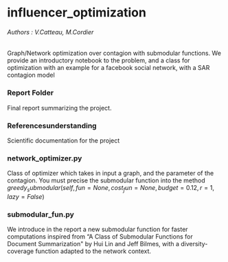 # influencer_optimization

###### Authors : V.Catteau, M.Cordier
Graph/Network optimization over contagion with submodular functions. We provide an introductory notebook to the problem, and a class for optimization with an example for a facebook social network, with a SAR contagion model

### Report Folder
Final report summarizing the project.

### Referencesunderstanding
Scientific documentation for the project

### network_optimizer.py
Class of optimizer which takes in input a graph, and the parameter of the contagion. You must precise the submodular function into the method $greedy_submodular(self, fun=None, cost_fun=None, budget=0.12, r=1, lazy=False)$

### submodular_fun.py
We introduce in the report a new submodular function for faster computations inspired from “A Class of Submodular Functions for Document Summarization" by Hui Lin and Jeff Bilmes, with a diversity-coverage function adapted to the network context.
